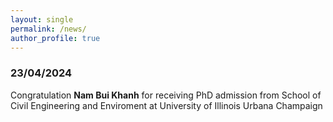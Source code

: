 ```yaml
---
layout: single
permalink: /news/
author_profile: true
---
```


<h3>23/04/2024</h3>
<p>Congratulation <b>Nam Bui Khanh</b> for receiving PhD admission from School of Civil Engineering and Enviroment at University of Illinois Urbana Champaign</p>